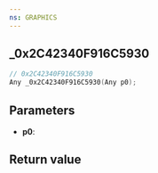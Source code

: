 ```yaml
---
ns: GRAPHICS
---
```

## _0x2C42340F916C5930

```c
// 0x2C42340F916C5930
Any _0x2C42340F916C5930(Any p0);
```


## Parameters
* **p0**: 

## Return value
